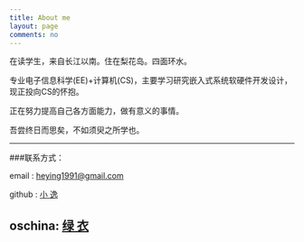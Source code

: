 ```yaml
---
title: About me
layout: page
comments: no
---
```


在读学生，来自长江以南。住在梨花岛。四面环水。

专业电子信息科学(EE)+计算机(CS)，主要学习研究嵌入式系统软硬件开发设计，现正投向CS的怀抱。

正在努力提高自己各方面能力，做有意义的事情。

吾尝终日而思矣，不如须臾之所学也。

----

###联系方式：        

email  : heying1991@gmail.com

github : [小 逸](https://github.com/huangtuzhi)

oschina: [绿 衣](http://my.oschina.net/lvyi/blog)
----

